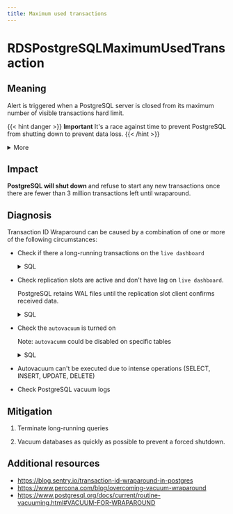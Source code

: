 ```yaml
---
title: Maximum used transactions
---
```

# RDSPostgreSQLMaximumUsedTransaction

## Meaning

Alert is triggered when a PostgreSQL server is closed from its maximum number of visible transactions hard limit.

{{< hint danger >}}
**Important**
It's a race against time to prevent PostgreSQL from shutting down to prevent data loss.
{{< /hint >}}

<details>
<summary>More</summary>

PostgreSQL uses Multi-Version Concurrency Control (MVCC) to provide data access concurrency.

Transaction IDs are stored in 32 bits integers, so PostgreSQL can have up to 4 billion visible transactions.

PostgreSQL continuously recycles transaction IDs once transactions are released.

If transactions are not released, PostgreSQL won't be able to accept new transactions (or queries).

PostgreSQL internal events:

- 40 million transactions before the upper limit is reached, WARNING messages consisting of a countdown will be logged
- 3 million transactions before the upper limit is reached, PostgreSQL goes to READ-ONLY mode

See https://www.postgresql.org/docs/15/routine-vacuuming.html
</details>

## Impact

**PostgreSQL will shut down** and refuse to start any new transactions once there are fewer than 3 million transactions left until wraparound.

## Diagnosis

Transaction ID Wraparound can be caused by a combination of one or more of the following circumstances:

- Check if there a long-running transactions on the `live dashboard`

    <details>
    <summary>SQL</summary>

    {{% sql "../postgresql/sql/list-long-running-transactions.sql" %}}

    </details>

- Check replication slots are active and don't have lag on `live dashboard`.

    PostgreSQL retains WAL files until the replication slot client confirms received data.
    <details>
    <summary>SQL</summary>

    {{% sql "sql/list-replication-slots.sql" %}}

    </details>

- Check the `autovacuum` is turned on

    Note: `autovacumm` could be disabled on specific tables

    <details>
    <summary>SQL</summary>

    {{% sql "sql/show-autovacuum.sql" %}}

    </details>

- Autovacuum can't be executed due to intense operations (SELECT, INSERT, UPDATE, DELETE)

- Check PostgreSQL vacuum logs

## Mitigation

1. Terminate long-running queries

1. Vacuum databases as quickly as possible to prevent a forced shutdown.

## Additional resources

- <https://blog.sentry.io/transaction-id-wraparound-in-postgres>
- <https://www.percona.com/blog/overcoming-vacuum-wraparound>
- <https://www.postgresql.org/docs/current/routine-vacuuming.html#VACUUM-FOR-WRAPAROUND>
